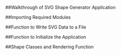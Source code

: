 ##Walkthrough of SVG Shape Generator Application
<!-- This JavaScript code generates SVG (Scalable Vector Graphics) shapes based on user input using the Inquirer.js library. -->

##Importing Required Modules
    <!-- inquirer: Allows interaction with the user through the command-line interface by presenting prompts and collecting user input.
    fs: Provides functions for interacting with the file system.
    { Circle, Square, Triangle, renderShape }: Imports custom shape classes and a function for rendering shapes. -->

##Function to Write SVG Data to a File
    <!-- writeToFile: Accepts a file name and SVG data as parameters, then writes the SVG data to the specified file. -->

##Function to Initialize the Application
    <!-- init: Displays prompts to the user using Inquirer.js to gather information about the shape, shape color, text, and text color.
    .then: Renders the shape based on the user's responses and outputs the SVG data to the console. It also writes the SVG data to a file named shape.svg using the writeToFile function.
    .catch: Handles any errors that occur during the prompt process. -->

##Shape Classes and Rendering Function
<!-- The code relies on custom shape classes (Circle, Square, Triangle) and a renderShape function to generate SVG data based on the user's input. These components are assumed to be defined in the ./lib/shapes module.

Overall, this code creates a simple command-line application that allows users to generate SVG shapes with customizable attributes. -->